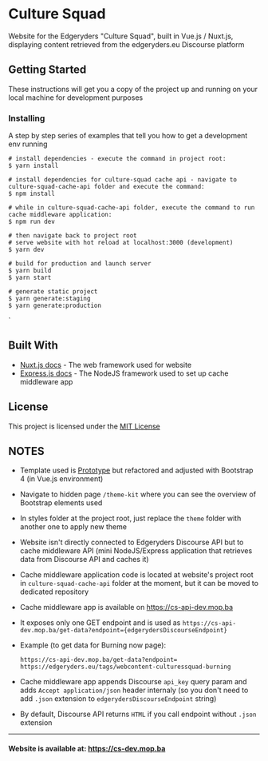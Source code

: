 # Culture Squad

Website for the Edgeryders "Culture Squad", built in Vue.js / Nuxt.js, displaying content retrieved from the edgeryders.eu Discourse platform

## Getting Started

These instructions will get you a copy of the project up and running on your local machine for development purposes

### Installing

A step by step series of examples that tell you how to get a development env running

```
# install dependencies - execute the command in project root:
$ yarn install

# install dependencies for culture-squad cache api - navigate to culture-squad-cache-api folder and execute the command:
$ npm install

# while in culture-squad-cache-api folder, execute the command to run cache middleware application:
$ npm run dev

# then navigate back to project root
# serve website with hot reload at localhost:3000 (development)
$ yarn dev

# build for production and launch server
$ yarn build
$ yarn start

# generate static project
$ yarn generate:staging
$ yarn generate:production
```
`

## Built With

* [Nuxt.js docs](https://nuxtjs.org) - The web framework used for website
* [Express.js docs](https://expressjs.com/) - The NodeJS framework used to set up cache middleware app


## License

This project is licensed under the [MIT License](https://choosealicense.com/licenses/mit/) 

## NOTES

* Template used is [Prototype](https://pixelarity.com/prototype) but refactored and adjusted with Bootstrap 4 (in Vue.js environment)
* Navigate to hidden page ``/theme-kit`` where you can see the overview of Bootstrap elements used 
* In styles folder at the project root, just replace the ``theme`` folder with another one to apply new theme
* Website isn't directly connected to Edgeryders Discourse API but to cache middleware API (mini NodeJS/Express application that retrieves data from Discourse API and caches it)
* Cache middleware application code is located at website's project root in ``culture-squad-cache-api`` folder at the moment, but it can be moved to dedicated repository 
* Cache middleware app is available on https://cs-api-dev.mop.ba
* It exposes only one GET endpoint and is used as `https://cs-api-dev.mop.ba/get-data?endpoint={edgerydersDiscourseEndpoint}`
* Example (to get data for Burning now page): 

  `https://cs-api-dev.mop.ba/get-data?endpoint=
  https://edgeryders.eu/tags/webcontent-culturessquad-burning`

* Cache middleware app appends Discourse `api_key` query param and adds `Accept application/json` header internaly (so you don't need to add `.json` extension to `edgerydersDiscourseEndpoint` string)

* By default, Discourse API returns `HTML` if you call endpoint without `.json` extension
---
#### Website is available at: https://cs-dev.mop.ba

